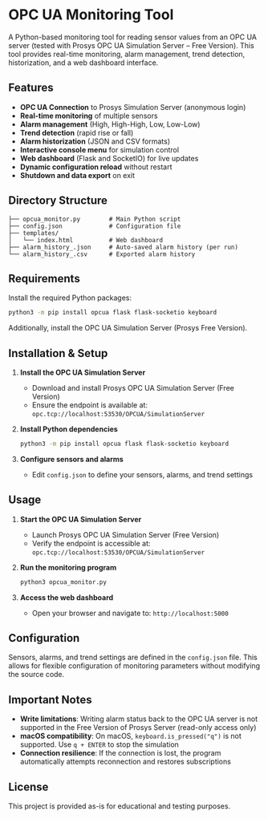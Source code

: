 # OPC UA Monitoring Tool

A Python-based monitoring tool for reading sensor values from an OPC UA server (tested with Prosys OPC UA Simulation Server – Free Version). This tool provides real-time monitoring, alarm management, trend detection, historization, and a web dashboard interface.

## Features

- **OPC UA Connection** to Prosys Simulation Server (anonymous login)
- **Real-time monitoring** of multiple sensors
- **Alarm management** (High, High-High, Low, Low-Low)
- **Trend detection** (rapid rise or fall)
- **Alarm historization** (JSON and CSV formats)
- **Interactive console menu** for simulation control
- **Web dashboard** (Flask and SocketIO) for live updates
- **Dynamic configuration reload** without restart
- **Shutdown and data export** on exit

## Directory Structure

```
├── opcua_monitor.py        # Main Python script
├── config.json             # Configuration file
├── templates/
│   └── index.html          # Web dashboard
├── alarm_history_.json     # Auto-saved alarm history (per run)
└── alarm_history_.csv      # Exported alarm history
```

## Requirements

Install the required Python packages:

```bash
python3 -m pip install opcua flask flask-socketio keyboard
```

Additionally, install the OPC UA Simulation Server (Prosys Free Version).

## Installation & Setup

1. **Install the OPC UA Simulation Server**
   - Download and install Prosys OPC UA Simulation Server (Free Version)
   - Ensure the endpoint is available at: `opc.tcp://localhost:53530/OPCUA/SimulationServer`

2. **Install Python dependencies**
   ```bash
   python3 -m pip install opcua flask flask-socketio keyboard
   ```

3. **Configure sensors and alarms**
   - Edit `config.json` to define your sensors, alarms, and trend settings

## Usage

1. **Start the OPC UA Simulation Server**
   - Launch Prosys OPC UA Simulation Server (Free Version)
   - Verify the endpoint is accessible at: `opc.tcp://localhost:53530/OPCUA/SimulationServer`

2. **Run the monitoring program**
   ```bash
   python3 opcua_monitor.py
   ```

3. **Access the web dashboard**
   - Open your browser and navigate to: `http://localhost:5000`

## Configuration

Sensors, alarms, and trend settings are defined in the `config.json` file. This allows for flexible configuration of monitoring parameters without modifying the source code.

## Important Notes

- **Write limitations**: Writing alarm status back to the OPC UA server is not supported in the Free Version of Prosys Server (read-only access only)
- **macOS compatibility**: On macOS, `keyboard.is_pressed("q")` is not supported. Use `q + ENTER` to stop the simulation
- **Connection resilience**: If the connection is lost, the program automatically attempts reconnection and restores subscriptions

## License

This project is provided as-is for educational and testing purposes.
